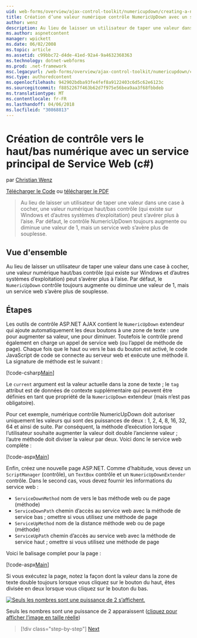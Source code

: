 ```yaml
---
uid: web-forms/overview/ajax-control-toolkit/numericupdown/creating-a-numeric-up-down-control-with-a-web-service-backend-cs
title: Création d’une valeur numérique contrôle NumericUpDown avec un service principal de Service Web (c#) | Documents Microsoft
author: wenz
description: Au lieu de laisser un utilisateur de taper une valeur dans une case à cocher, contrôle (qui existe sur Windows et d’autres systèmes d’exploitation) vers le haut/bas numérique peut s’avérer plus c...
ms.author: aspnetcontent
manager: wpickett
ms.date: 06/02/2008
ms.topic: article
ms.assetid: c99bbc72-d4de-41ed-92a4-9a4632368363
ms.technology: dotnet-webforms
ms.prod: .net-framework
msc.legacyurl: /web-forms/overview/ajax-control-toolkit/numericupdown/creating-a-numeric-up-down-control-with-a-web-service-backend-cs
msc.type: authoredcontent
ms.openlocfilehash: 942902bdba93fe4fef8a9122403c6d5c62e6123c
ms.sourcegitcommit: f8852267f463b62d7f975e56bea9aa3f68fbbdeb
ms.translationtype: MT
ms.contentlocale: fr-FR
ms.lasthandoff: 04/06/2018
ms.locfileid: "30868813"
---
```

<a name="creating-a-numeric-updown-control-with-a-web-service-backend-c"></a>Création de contrôle vers le haut/bas numérique avec un service principal de Service Web (c#)
====================
par [Christian Wenz](https://github.com/wenz)

[Télécharger le Code](http://download.microsoft.com/download/9/3/f/93f8daea-bebd-4821-833b-95205389c7d0/numericupdown1.cs.zip) ou [télécharger le PDF](http://download.microsoft.com/download/2/d/c/2dc10e34-6983-41d4-9c08-f78f5387d32b/numericupdown1CS.pdf)

> Au lieu de laisser un utilisateur de taper une valeur dans une case à cocher, une valeur numérique haut/bas contrôle (qui existe sur Windows et d’autres systèmes d’exploitation) peut s’avérer plus à l’aise. Par défaut, le contrôle NumericUpDown toujours augmente ou diminue une valeur de 1, mais un service web s’avère plus de souplesse.


## <a name="overview"></a>Vue d'ensemble

Au lieu de laisser un utilisateur de taper une valeur dans une case à cocher, une valeur numérique haut/bas contrôle (qui existe sur Windows et d’autres systèmes d’exploitation) peut s’avérer plus à l’aise. Par défaut, le `NumericUpDown` contrôle toujours augmente ou diminue une valeur de 1, mais un service web s’avère plus de souplesse.

## <a name="steps"></a>Étapes

Les outils de contrôle ASP.NET AJAX contient le `NumericUpDown` extendeur qui ajoute automatiquement les deux boutons à une zone de texte : une pour augmenter sa valeur, une pour diminuer. Toutefois le contrôle prend également en charge un appel de service web (ou l’appel de méthode de page). Chaque fois que le haut ou vers le bas du bouton est activé, le code JavaScript de code se connecte au serveur web et exécute une méthode il. La signature de méthode est le suivant :

[!code-csharp[Main](creating-a-numeric-up-down-control-with-a-web-service-backend-cs/samples/sample1.cs)]

Le `current` argument est la valeur actuelle dans la zone de texte ; le `tag` attribut est de données de contexte supplémentaire qui peuvent être définies en tant que propriété de la `NumericUpDown` extendeur (mais n’est pas obligatoire).

Pour cet exemple, numérique contrôle NumericUpDown doit autoriser uniquement les valeurs qui sont des puissances de deux : 1, 2, 4, 8, 16, 32, 64 et ainsi de suite. Par conséquent, la méthode d’exécution lorsque l’utilisateur souhaite augmenter la valeur doit double l’ancienne valeur ; l’autre méthode doit diviser la valeur par deux. Voici donc le service web complète :

[!code-aspx[Main](creating-a-numeric-up-down-control-with-a-web-service-backend-cs/samples/sample2.aspx)]

Enfin, créez une nouvelle page ASP.NET. Comme d’habitude, vous devez un `ScriptManager` (contrôle), un `TextBox` contrôle et un `NumericUpDownExtender` contrôle. Dans le second cas, vous devez fournir les informations du service web :

- `ServiceDownMethod` nom de vers le bas méthode web ou de page (méthode)
- `ServiceDownPath` chemin d’accès au service web avec la méthode de service bas ; omettre si vous utilisez une méthode de page
- `ServiceUpMethod` nom de la distance méthode web ou de page (méthode)
- `ServiceUpPath` chemin d’accès au service web avec la méthode de service haut ; omettre si vous utilisez une méthode de page

Voici le balisage complet pour la page :

[!code-aspx[Main](creating-a-numeric-up-down-control-with-a-web-service-backend-cs/samples/sample3.aspx)]

Si vous exécutez la page, notez la façon dont la valeur dans la zone de texte double toujours lorsque vous cliquez sur le bouton du haut, êtes divisée en deux lorsque vous cliquez sur le bouton du bas.


[![Seuls les nombres sont une puissance de 2 s’affichent.](creating-a-numeric-up-down-control-with-a-web-service-backend-cs/_static/image2.png)](creating-a-numeric-up-down-control-with-a-web-service-backend-cs/_static/image1.png)

Seuls les nombres sont une puissance de 2 apparaissent ([cliquez pour afficher l’image en taille réelle](creating-a-numeric-up-down-control-with-a-web-service-backend-cs/_static/image3.png))

> [!div class="step-by-step"]
> [Next](creating-a-numeric-up-down-control-with-a-web-service-backend-vb.md)
